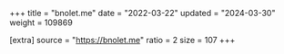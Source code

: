 +++
title = "bnolet.me"
date = "2022-03-22"
updated = "2024-03-30"
weight = 109869

[extra]
source = "https://bnolet.me"
ratio = 2
size = 107
+++
